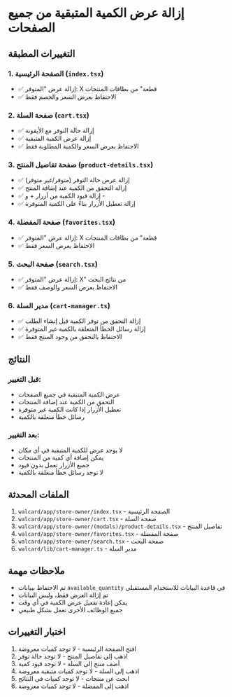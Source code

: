 # إزالة عرض الكمية المتبقية من جميع الصفحات

## التغييرات المطبقة

### 1. الصفحة الرئيسية (`index.tsx`)
- ✅ إزالة عرض "المتوفر: X قطعة" من بطاقات المنتجات
- ✅ الاحتفاظ بعرض السعر والخصم فقط

### 2. صفحة السلة (`cart.tsx`)
- ✅ إزالة حالة التوفر مع الأيقونة
- ✅ إزالة عرض الكمية المتبقية
- ✅ الاحتفاظ بعرض السعر والكمية المطلوبة فقط

### 3. صفحة تفاصيل المنتج (`product-details.tsx`)
- ✅ إزالة عرض حالة التوفر (متوفر/غير متوفر)
- ✅ إزالة التحقق من الكمية عند إضافة المنتج
- ✅ إزالة قيود الكمية من أزرار + و -
- ✅ إزالة تعطيل الأزرار بناءً على الكمية المتوفرة

### 4. صفحة المفضلة (`favorites.tsx`)
- ✅ إزالة عرض "المتوفر: X قطعة" من بطاقات المنتجات
- ✅ الاحتفاظ بعرض السعر فقط

### 5. صفحة البحث (`search.tsx`)
- ✅ إزالة عرض "المتوفر: X" من نتائج البحث
- ✅ الاحتفاظ بعرض السعر والوصف فقط

### 6. مدير السلة (`cart-manager.ts`)
- ✅ إزالة التحقق من توفر الكمية قبل إنشاء الطلب
- ✅ إزالة رسائل الخطأ المتعلقة بالكمية غير المتوفرة
- ✅ الاحتفاظ بالتحقق من وجود المنتج فقط

## النتائج

### قبل التغيير:
- عرض الكمية المتبقية في جميع الصفحات
- التحقق من الكمية عند إضافة المنتجات
- تعطيل الأزرار إذا كانت الكمية غير متوفرة
- رسائل خطأ متعلقة بالكمية

### بعد التغيير:
- لا يوجد عرض للكمية المتبقية في أي مكان
- يمكن إضافة أي كمية من المنتجات
- جميع الأزرار تعمل بدون قيود
- لا توجد رسائل خطأ متعلقة بالكمية

## الملفات المحدثة

1. `walcard/app/store-owner/index.tsx` - الصفحة الرئيسية
2. `walcard/app/store-owner/cart.tsx` - صفحة السلة
3. `walcard/app/store-owner/(modals)/product-details.tsx` - تفاصيل المنتج
4. `walcard/app/store-owner/favorites.tsx` - صفحة المفضلة
5. `walcard/app/store-owner/search.tsx` - صفحة البحث
6. `walcard/lib/cart-manager.ts` - مدير السلة

## ملاحظات مهمة

- تم الاحتفاظ ببيانات `available_quantity` في قاعدة البيانات للاستخدام المستقبلي
- تم إزالة العرض فقط، وليس البيانات
- يمكن إعادة تفعيل عرض الكمية في أي وقت
- جميع الوظائف الأخرى تعمل بشكل طبيعي

## اختبار التغييرات

1. افتح الصفحة الرئيسية - لا توجد كميات معروضة
2. اذهب إلى تفاصيل المنتج - لا توجد حالة توفر
3. أضف منتج إلى السلة - لا توجد قيود كمية
4. اذهب إلى السلة - لا توجد كميات متبقية معروضة
5. ابحث عن منتجات - لا توجد كميات في النتائج
6. اذهب إلى المفضلة - لا توجد كميات معروضة 